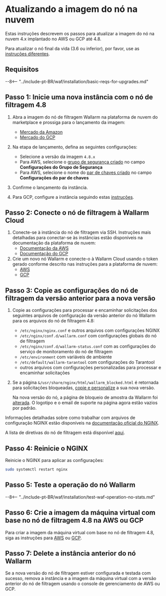 [wallarm-status-instr]:             ../admin-en/configure-statistics-service.md
[memory-instr]:                     ../admin-en/configuration-guides/allocate-memory-for-waf-node.md
[waf-directives-instr]:             ../admin-en/configure-parameters-en.md
[ptrav-attack-docs]:                ../attacks-vulns-list.md#path-traversal
[attacks-in-ui-image]:              ../images/admin-guides/test-attacks-quickstart.png
[nginx-process-time-limit-docs]:    ../admin-en/configure-parameters-en.md#wallarm_process_time_limit
[nginx-process-time-limit-block-docs]:  ../admin-en/configure-parameters-en.md#wallarm_process_time_limit_block
[overlimit-res-rule-docs]:           ../user-guides/rules/configure-overlimit-res-detection.md
[graylist-docs]:                     ../user-guides/ip-lists/graylist.md
[waf-mode-instr]:                   ../admin-en/configure-wallarm-mode.md

# Atualizando a imagem do nó na nuvem

Estas instruções descrevem os passos para atualizar a imagem do nó na nuvem 4.x implantado no AWS ou GCP até 4.8.

Para atualizar o nó final da vida (3.6 ou inferior), por favor, use as [instruções diferentes](older-versions/cloud-image.md).

## Requisitos

--8<-- "../include-pt-BR/waf/installation/basic-reqs-for-upgrades.md"

## Passo 1: Inicie uma nova instância com o nó de filtragem 4.8

1. Abra a imagem do nó de filtragem Wallarm na plataforma de nuvem do marketplace e prossiga para o lançamento da imagem:
      * [Mercado da Amazon](https://aws.amazon.com/marketplace/pp/B073VRFXSD)
      * [Mercado do GCP](https://console.cloud.google.com/marketplace/details/wallarm-node-195710/wallarm-node)
2. Na etapa de lançamento, defina as seguintes configurações:

      * Selecione a versão da imagem `4.8.x`
      * Para AWS, selecione o [grupo de segurança criado](../installation/cloud-platforms/aws/ami.md#2-create-a-security-group) no campo **Configurações do Grupo de Segurança**
      * Para AWS, selecione o nome do [par de chaves criado](../installation/cloud-platforms/aws/ami.md#1-create-a-pair-of-ssh-keys) no campo **Configurações do par de chaves**
3. Confirme o lançamento da instância.
4. Para GCP, configure a instância seguindo estas [instruções](../installation/cloud-platforms/gcp/machine-image.md#2-configure-the-filtering-node-instance).

## Passo 2: Conecte o nó de filtragem à Wallarm Cloud

1. Conecte-se à instância do nó de filtragem via SSH. Instruções mais detalhadas para conectar-se às instâncias estão disponíveis na documentação da plataforma de nuvem:
      * [Documentação da AWS](https://docs.aws.amazon.com/AWSEC2/latest/UserGuide/AccessingInstances.html)
      * [Documentação do GCP](https://cloud.google.com/compute/docs/instances/connecting-to-instance)
2. Crie um novo nó Wallarm e conecte-o à Wallarm Cloud usando o token gerado conforme descrito nas instruções para a plataforma de nuvem:
      * [AWS](../installation/cloud-platforms/aws/ami.md#5-connect-the-filtering-node-to-the-wallarm-cloud)
      * [GCP](../installation/cloud-platforms/gcp/machine-image.md#4-connect-the-filtering-node-to-the-wallarm-cloud)

## Passo 3: Copie as configurações do nó de filtragem da versão anterior para a nova versão

1. Copie as configurações para processar e encaminhar solicitações dos seguintes arquivos de configuração da versão anterior do nó Wallarm para os arquivos do nó de filtragem 4.8:
      
      * `/etc/nginx/nginx.conf` e outros arquivos com configurações NGINX
      * `/etc/nginx/conf.d/wallarm.conf` com configurações globais do nó de filtragem
      * `/etc/nginx/conf.d/wallarm-status.conf` com as configurações do serviço de monitoramento do nó de filtragem
      * `/etc/environment` com variáveis de ambiente
      * `/etc/default/wallarm-tarantool` com configurações do Tarantool
      * outros arquivos com configurações personalizadas para processar e encaminhar solicitações
1. Se a página `&/usr/share/nginx/html/wallarm_blocked.html` é retornada para solicitações bloqueadas, [copie e personalize](../admin-en/configuration-guides/configure-block-page-and-code.md#customizing-sample-blocking-page) a sua nova versão.

      Na nova versão do nó, a página de bloqueio de amostra da Wallarm foi [alterada](what-is-new.md#new-blocking-page). O logotipo e o email de suporte na página agora estão vazios por padrão.

Informações detalhadas sobre como trabalhar com arquivos de configuração NGINX estão disponíveis na [documentação oficial do NGINX](https://nginx.org/docs/beginners_guide.html).

A lista de diretivas do nó de filtragem está disponível [aqui](../admin-en/configure-parameters-en.md).

## Passo 4: Reinicie o NGINX

Reinicie o NGINX para aplicar as configurações:

```bash
sudo systemctl restart nginx
```

## Passo 5: Teste a operação do nó Wallarm

--8<-- "../include-pt-BR/waf/installation/test-waf-operation-no-stats.md"

## Passo 6: Crie a imagem da máquina virtual com base no nó de filtragem 4.8 na AWS ou GCP

Para criar a imagem da máquina virtual com base no nó de filtragem 4.8, siga as instruções para [AWS](../admin-en/installation-guides/amazon-cloud/create-image.md) ou [GCP](../admin-en/installation-guides/google-cloud/create-image.md).

## Passo 7: Delete a instância anterior do nó Wallarm

Se a nova versão do nó de filtragem estiver configurada e testada com sucesso, remova a instância e a imagem da máquina virtual com a versão anterior do nó de filtragem usando o console de gerenciamento de AWS ou GCP.
